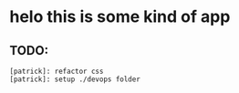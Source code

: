 # helo this is some kind of app


## TODO:
```
[patrick]: refactor css
[patrick]: setup ./devops folder
```